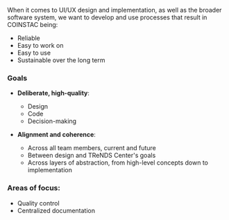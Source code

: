 When it comes to UI/UX design and implementation, as well as the broader software system, we want to develop and use processes that result in COINSTAC being:
- Reliable
- Easy to work on
- Easy to use
- Sustainable over the long term

### Goals
- **Deliberate, high-quality**:
	- Design
	- Code
	- Decision-making

- **Alignment and coherence**:
	- Across all team members, current and future
	- Between design and TReNDS Center's goals
	- Across layers of abstraction, from high-level concepts down to implementation

### Areas of focus:
- Quality control
- Centralized documentation